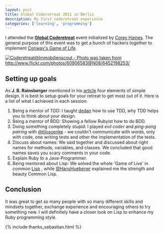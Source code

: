 ```yaml
---
layout: post
title: Global Coderetreat 2011 in Berlin
description: My first coderetreat experience
categories: ['learning', 'programming']
---
```


I attended the [**Global Coderetreat**](http://coderetreat.org/) event initialized by
[Corey Haines](http://coreyhaines.com/). The general purpose of this event was to get a bunch of
hackers together to implement [Conway's Game of Life](http://en.wikipedia.org/wiki/Conway's_Game_of_Life).


<a href="http://farm8.staticflickr.com/7029/6452198253_ca6e01b7f4_b.jpg" title="Coderetreat@Immobilienscout - Photo was taken from http://www.flickr.com/photos/60906583@N08/6452198253/" class="fancybox"><img src="http://farm8.staticflickr.com/7029/6452198253_ca6e01b7f4_z.jpg" class="center" alt="Coderetreat@Immobilienscout - Photo was taken from http://www.flickr.com/photos/60906583@N08/6452198253/"/></a>


## Setting up goals

As **J. B. Rainsberger** mentioned in his
[article](http://www.jbrains.ca/permalink/the-four-elements-of-simple-design) four elements of
simple design, it is best to setup goals for your retreat to get most out of it. Here is a list of
what I achieved in each session:


1. Being a mentor of TDD: I taught [dedan](https://github.com/dedan) how to use TDD, why TDD helps you to think about
   your design.
2. Being a mentor of BDD: Showing a fellow Rubyist how to do BDD.
3. Doing something completely stupid: I played *evil coder* and *ping-pong pairing* with
   [@tilosoenke](http://twitter.com/#!/tilosoenke) - we couldn't communicate with words, only with code, one writing
   tests and other the implementation of the tests.
4. Discuss about names: We said together and discussed about right names for methods, variables, and classes. We
   concluded that good names saves you scary comments in your code.
5. Explain Ruby to a Java-Programmer.
6. Being mentored about Lisp: We solved the whole 'Game of Live' in common
   [Lisp](http://en.wikipedia.org/wiki/Lisp_(programming_language)) , while
   [@HansHuebener](http://twitter.com/#!/hanshuebner) explained me the strength and beauty Common Lisp.


## Conclusion

It was great to get so many people with so many different skills and mindsets together, exchange experience and
encouraging others to try something new. I will definitely have a closer look on Lisp to enhance my Ruby programming
style.

{% include thanks_sebastian.html %}

